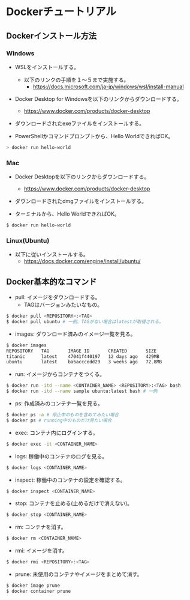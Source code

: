 # Dockerチュートリアル


## Dockerインストール方法

### Windows

- WSLをインストールする。
  - 以下のリンクの手順を１～５まで実施する。
    - https://docs.microsoft.com/ja-jp/windows/wsl/install-manual

- Docker Desktop for Windowsを以下のリンクからダウンロードする。
  - https://www.docker.com/products/docker-desktop

- ダウンロードされたexeファイルをインストールする。

- PowerShellかコマンドプロンプトから、Hello WorldできればOK。
```powershell
> docker run hello-world
```

### Mac

- Docker Desktopを以下のリンクからダウンロードする。
  - https://www.docker.com/products/docker-desktop

- ダウンロードされたdmgファイルをインストールする。

- ターミナルから、Hello WorldできればOK。
```sh
$ docker run hello-world
```

### Linux(Ubuntu)

- 以下に従いインストールする。
  - https://docs.docker.com/engine/install/ubuntu/


## Docker基本的なコマンド

- pull: イメージをダウンロードする。
  - TAGはバージョンみたいなもの。
```sh
$ docker pull <REPOSITORY>:<TAG>
$ docker pull ubuntu # 一例、TAGがない場合はlatestが取得される。
```

- images: ダウンロード済みのイメージ一覧を見る。
```sh
$ docker images
REPOSITORY   TAG       IMAGE ID       CREATED       SIZE
titanic      latest    47041f440197   12 days ago   429MB
ubuntu       latest    ba6acccedd29   3 weeks ago   72.8MB
```

- run: イメージからコンテナをつくる。
```sh
$ docker run -itd --name <CONTAINER_NAME> <REPOSITORY>:<TAG> bash
$ docker run -itd --name sample ubuntu:latest bash # 一例
```

- ps: 作成済みのコンテナ一覧を見る。
```sh
$ docker ps -a # 停止中のものを含めてみたい場合
$ docker ps # running中のものだけ見たい場合
```

- exec: コンテナ内にログインする。
```sh
$ docker exec -it <CONTAINER_NAME>
```

- logs: 稼働中のコンテナのログを見る。
```sh
$ docker logs <CONTAINER_NAME>
```

- inspect: 稼働中のコンテナの設定を確認する。
```sh
$ docker inspect <CONTAINER_NAME>
```

- stop: コンテナを止める(止めるだけで消えない)。
```sh
$ docker stop <CONTAINER_NAME>
```

- rm: コンテナを消す。
```sh
$ docker rm <CONTAINER_NAME>
```

- rmi: イメージを消す。
```sh
$ docker rmi <REPOSITORY>:<TAG>
```

- prune: 未使用のコンテナやイメージをまとめて消す。
```sh
$ docker image prune
$ docker container prune
```
